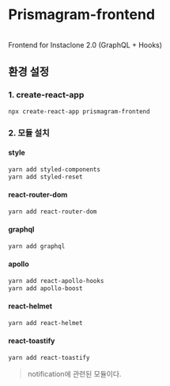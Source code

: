 # Prismagram-frontend 
<br>
Frontend for Instaclone 2.0 (GraphQL + Hooks)

<br>

## 환경 설정

### 1. create-react-app 
```bash
npx create-react-app prismagram-frontend
```

### 2. 모듈 설치 
#### style
```bash
yarn add styled-components  
yarn add styled-reset
```
#### react-router-dom 
```bash
yarn add react-router-dom  
```

#### graphql 
```bash
yarn add graphql  
```

#### apollo 
```bash
yarn add react-apollo-hooks
yarn add apollo-boost 
```

#### react-helmet 
```bash
yarn add react-helmet 
```

#### react-toastify 
```bash
yarn add react-toastify
```
> notification에 관련된 모듈이다. 